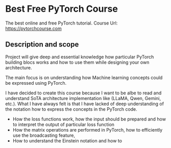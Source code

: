 
# Best Free PyTorch Course

The best online and free PyTorch tutorial. 
Course Url: https://pytorchcourse.com 


## Description and scope

Project will give deep and essential knowledge how particular PyTorch building blocs works and how to use them while designing your own architecture. 

The main focus is on understanding how Machine learning concepts could be expressed using PyTorch. 

I have decided to create this course because I want to be albe to read and understand SoTA architecture implementation like (LLaMA, Qwen, Gemini, etc.). 
What I have always felt is that I have lacked of deep understanding of the notation how to express the concepts in the PyTorch code. 


- How the loss functions work, how the input should be prepared and how to interpret the output of particular loss function
- How the matrix operations are performed in PyTorch, how to efficiently use the broadcasting feature, 
- How to understand the Einstein notation and how to 







